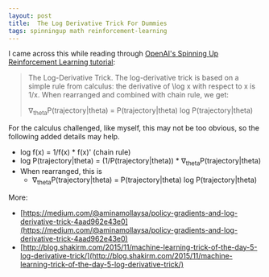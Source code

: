 ```yaml
---
layout: post
title:  The Log Derivative Trick For Dummies
tags: spinningup math reinforcement-learning
---
```


I came across this while reading through [OpenAI's Spinning Up Reinforcement Learning tutorial](https://spinningup.openai.com/en/latest/spinningup/rl_intro3.html):

> The Log-Derivative Trick. The log-derivative trick is based on a simple rule from calculus: the derivative of \log x with respect to x is 1/x. When rearranged and combined with chain rule, we get:
>
>   &nabla;<sub>theta</sub>P(trajectory\|theta) = P(trajectory\|theta) log P(trajectory\|theta) 

For the calculus challenged, like myself, this may not be too obvious, so the following added details may help.

* log f(x) = 1/f(x) * f(x)' (chain rule) 
* log P(trajectory\|theta) = (1/P(trajectory\|theta)) * &nabla;<sub>theta</sub>P(trajectory\|theta)
* When rearranged, this is
  * &nabla;<sub>theta</sub>P(trajectory\|theta) = P(trajectory\|theta) log P(trajectory\|theta)

More:

* [https://medium.com/@aminamollaysa/policy-gradients-and-log-derivative-trick-4aad962e43e0](https://medium.com/@aminamollaysa/policy-gradients-and-log-derivative-trick-4aad962e43e0)
* [http://blog.shakirm.com/2015/11/machine-learning-trick-of-the-day-5-log-derivative-trick/](http://blog.shakirm.com/2015/11/machine-learning-trick-of-the-day-5-log-derivative-trick/)
